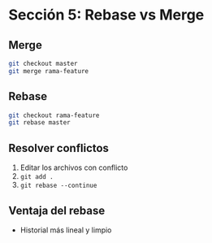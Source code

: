 # Sección 5: Rebase vs Merge

## Merge
```bash
git checkout master
git merge rama-feature
```

## Rebase
```bash
git checkout rama-feature
git rebase master
```

## Resolver conflictos
1. Editar los archivos con conflicto
2. `git add .`
3. `git rebase --continue`

## Ventaja del rebase
- Historial más lineal y limpio
